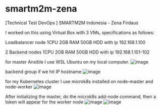 # smartm2m-zena
[Technical Test DevOps ] SMARTM2M Indonesia - Zena Firdaus

I worked on this using Virtual Box with 3 VMs, specifications as follows:

Loadbalancer node 1CPU 2GB RAM 50GB HDD with ip 192.168.1.100

2 Backend nodes 1CPU 2GB RAM 50GB HDD with ip 192.168.1.101-102

for master Ansible I use WSL Ubuntu on my local computer.
![image](https://github.com/mzenafirdaus/smartm2m-zena/assets/85167578/377eee18-cd82-4d7d-b318-9865354eb4f8)

backend group if we hit IP hostname
![image](https://github.com/mzenafirdaus/smartm2m-zena/assets/85167578/45881356-8b1a-4bad-b90f-9b052efb835e)

for my Kubernetes cluster I use microk8s installed on node-master and node-worker
![image](https://github.com/mzenafirdaus/smartm2m-zena/assets/85167578/3322c23f-1bb2-40b2-91ea-3570d2dfc413)

After initializing the master, do the microk8s add-node command, then a token will appear for the worker node
![image](https://github.com/mzenafirdaus/smartm2m-zena/assets/85167578/d3f8c18f-32fd-4717-9943-a5f255e937c3)
![image](https://github.com/mzenafirdaus/smartm2m-zena/assets/85167578/6b11d2ac-5771-4ae0-9271-ada4e60947a1)

